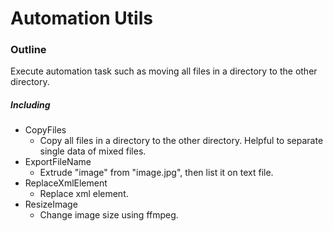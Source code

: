 # Automation Utils
### Outline
Execute automation task such as moving all files in a directory to the other directory.

##### Including
* CopyFiles
  - Copy all files in a directory to the other directory. Helpful to separate single data of mixed files.
* ExportFileName
  - Extrude "image" from "image.jpg", then list it on text file.
* ReplaceXmlElement
  - Replace xml element.
* ResizeImage
  - Change image size using ffmpeg.
